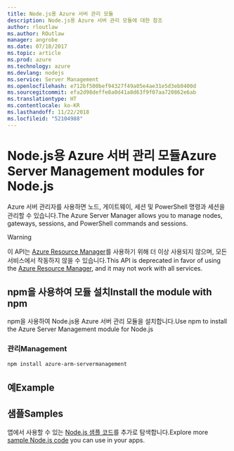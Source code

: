 ```yaml
---
title: Node.js용 Azure 서버 관리 모듈
description: Node.js용 Azure 서버 관리 모듈에 대한 참조
author: rloutlaw
ms.author: ROutlaw
manager: angrobe
ms.date: 07/18/2017
ms.topic: article
ms.prod: azure
ms.technology: azure
ms.devlang: nodejs
ms.service: Server Management
ms.openlocfilehash: e712bf500bef94327f49a05e4ae31e5d3eb0400d
ms.sourcegitcommit: efa2d98deffe8a0d41a8d63f9f07aa720862e6ab
ms.translationtype: HT
ms.contentlocale: ko-KR
ms.lasthandoff: 11/22/2018
ms.locfileid: "52104988"
---
```

# <a name="azure-server-management-modules-for-nodejs"></a><span data-ttu-id="14c40-103">Node.js용 Azure 서버 관리 모듈</span><span class="sxs-lookup"><span data-stu-id="14c40-103">Azure Server Management modules for Node.js</span></span>

<span data-ttu-id="14c40-104">Azure 서버 관리자를 사용하면 노드, 게이트웨이, 세션 및 PowerShell 명령과 세션을 관리할 수 있습니다.</span><span class="sxs-lookup"><span data-stu-id="14c40-104">The Azure Server Manager allows you to manage nodes, gateways, sessions, and PowerShell commands and sessions.</span></span>

> [!WARNING]
> <span data-ttu-id="14c40-105">이 API는 [Azure Resource Manager](/javascript/api/overview/azure/resources)를 사용하기 위해 더 이상 사용되지 않으며, 모든 서비스에서 작동하지 않을 수 있습니다.</span><span class="sxs-lookup"><span data-stu-id="14c40-105">This API is deprecated in favor of using the [Azure Resource Manager](/javascript/api/overview/azure/resources), and it may not work with all services.</span></span>

## <a name="install-the-module-with-npm"></a><span data-ttu-id="14c40-106">npm을 사용하여 모듈 설치</span><span class="sxs-lookup"><span data-stu-id="14c40-106">Install the module with npm</span></span>

<span data-ttu-id="14c40-107">npm을 사용하여 Node.js용 Azure 서버 관리 모듈을 설치합니다.</span><span class="sxs-lookup"><span data-stu-id="14c40-107">Use npm to install the Azure Server Management module for Node.js</span></span>

### <a name="management"></a><span data-ttu-id="14c40-108">관리</span><span class="sxs-lookup"><span data-stu-id="14c40-108">Management</span></span>

```bash
npm install azure-arm-servermanagement
```

## <a name="example"></a><span data-ttu-id="14c40-109">예</span><span class="sxs-lookup"><span data-stu-id="14c40-109">Example</span></span>

## <a name="samples"></a><span data-ttu-id="14c40-110">샘플</span><span class="sxs-lookup"><span data-stu-id="14c40-110">Samples</span></span>

<span data-ttu-id="14c40-111">앱에서 사용할 수 있는 [Node.js 샘플 코드](https://azure.microsoft.com/resources/samples/?platform=nodejs)를 추가로 탐색합니다.</span><span class="sxs-lookup"><span data-stu-id="14c40-111">Explore more [sample Node.js code](https://azure.microsoft.com/resources/samples/?platform=nodejs) you can use in your apps.</span></span>